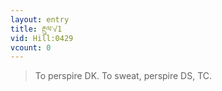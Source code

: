 ```yaml
---
layout: entry
title: རྔུལ་√1
vid: Hill:0429
vcount: 0
---
```

> To perspire DK\. To sweat, perspire DS, TC\.


